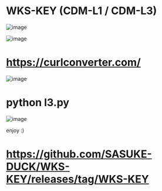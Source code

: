 # WKS-KEY (CDM-L1 / CDM-L3)

![image](https://media.discordapp.net/stickers/879816641297387560.png?size=160)

![image](https://cdn.discordapp.com/attachments/707710449398841506/915979279240658984/unknown.png)

# https://curlconverter.com/

![image](https://cdn.discordapp.com/attachments/707710449398841506/915979376330412042/unknown.png)

# python l3.py

![image](https://cdn.discordapp.com/attachments/707710449398841506/915979986010255420/unknown.png)

enjoy :)

# https://github.com/SASUKE-DUCK/WKS-KEY/releases/tag/WKS-KEY
